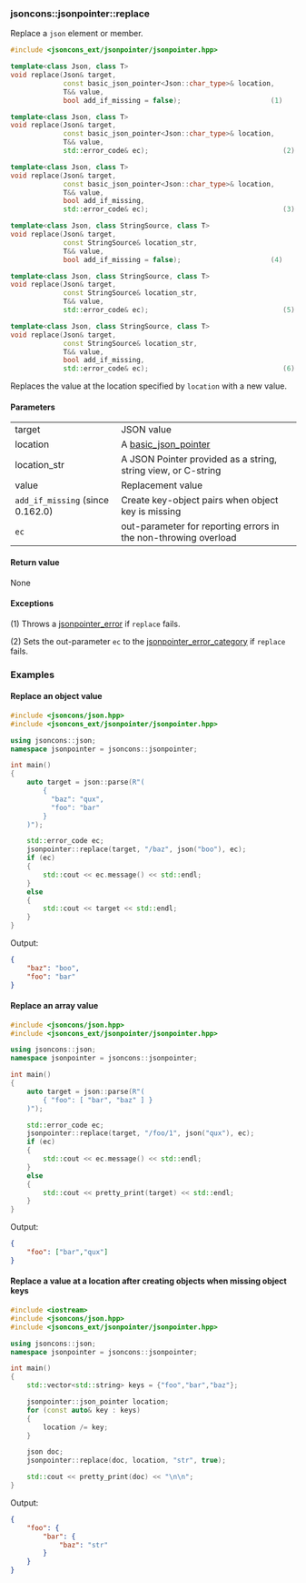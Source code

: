 ### jsoncons::jsonpointer::replace

Replace a `json` element or member.

```cpp
#include <jsoncons_ext/jsonpointer/jsonpointer.hpp>

template<class Json, class T>
void replace(Json& target, 
             const basic_json_pointer<Json::char_type>& location, 
             T&& value, 
             bool add_if_missing = false);                      (1)

template<class Json, class T>
void replace(Json& target, 
             const basic_json_pointer<Json::char_type>& location, 
             T&& value, 
             std::error_code& ec);                                 (2)

template<class Json, class T>
void replace(Json& target, 
             const basic_json_pointer<Json::char_type>& location, 
             T&& value, 
             bool add_if_missing, 
             std::error_code& ec);                                 (3)

template<class Json, class StringSource, class T>
void replace(Json& target, 
             const StringSource& location_str, 
             T&& value, 
             bool add_if_missing = false);                      (4)

template<class Json, class StringSource, class T>
void replace(Json& target, 
             const StringSource& location_str, 
             T&& value, 
             std::error_code& ec);                                 (5)

template<class Json, class StringSource, class T>
void replace(Json& target, 
             const StringSource& location_str, 
             T&& value, 
             bool add_if_missing, 
             std::error_code& ec);                                 (6)
```

Replaces the value at the location specified by `location` with a new value. 

#### Parameters
<table>
  <tr>
    <td>target</td>
    <td>JSON value</td> 
  </tr>
  <tr>
    <td>location</td>
    <td>A <a href="basic_json_pointer.md">basic_json_pointer</a></td> 
  </tr>
  <tr>
    <td>location_str</td>
    <td>A JSON Pointer provided as a string, string view, or C-string</td> 
  </tr>
  <tr>
    <td>value</td>
    <td>Replacement value</td> 
  </tr>
  <tr>
    <td><code>add_if_missing</code> (since 0.162.0)</td>
    <td>Create key-object pairs when object key is missing</td> 
  </tr>
  <tr>
    <td><code>ec</code></td>
    <td>out-parameter for reporting errors in the non-throwing overload</td> 
  </tr>
</table>

#### Return value

None

#### Exceptions

(1) Throws a [jsonpointer_error](jsonpointer_error.md) if `replace` fails.
 
(2) Sets the out-parameter `ec` to the [jsonpointer_error_category](jsonpointer_errc.md) if `replace` fails. 

### Examples

#### Replace an object value

```cpp
#include <jsoncons/json.hpp>
#include <jsoncons_ext/jsonpointer/jsonpointer.hpp>

using jsoncons::json;
namespace jsonpointer = jsoncons::jsonpointer;

int main()
{
    auto target = json::parse(R"(
        {
          "baz": "qux",
          "foo": "bar"
        }
    )");

    std::error_code ec;
    jsonpointer::replace(target, "/baz", json("boo"), ec);
    if (ec)
    {
        std::cout << ec.message() << std::endl;
    }
    else
    {
        std::cout << target << std::endl;
    }
}
```
Output:
```json
{
    "baz": "boo",
    "foo": "bar"
}
```

#### Replace an array value

```cpp
#include <jsoncons/json.hpp>
#include <jsoncons_ext/jsonpointer/jsonpointer.hpp>

using jsoncons::json;
namespace jsonpointer = jsoncons::jsonpointer;

int main()
{
    auto target = json::parse(R"(
        { "foo": [ "bar", "baz" ] }
    )");

    std::error_code ec;
    jsonpointer::replace(target, "/foo/1", json("qux"), ec);
    if (ec)
    {
        std::cout << ec.message() << std::endl;
    }
    else
    {
        std::cout << pretty_print(target) << std::endl;
    }
}
```
Output:
```json
{
    "foo": ["bar","qux"]
}
```

#### Replace a value at a location after creating objects when missing object keys

```cpp
#include <iostream>
#include <jsoncons/json.hpp>
#include <jsoncons_ext/jsonpointer/jsonpointer.hpp>

using jsoncons::json;
namespace jsonpointer = jsoncons::jsonpointer;

int main()
{
    std::vector<std::string> keys = {"foo","bar","baz"};

    jsonpointer::json_pointer location;
    for (const auto& key : keys)
    {
        location /= key;
    }

    json doc;
    jsonpointer::replace(doc, location, "str", true);

    std::cout << pretty_print(doc) << "\n\n";
}
```
Output:
```json
{
    "foo": {
        "bar": {
            "baz": "str"
        }
    }
}
```

